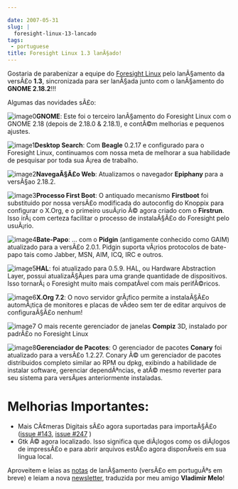 ```yaml
---

date: 2007-05-31
slug: |
  foresight-linux-13-lancado
tags:
 - portuguese
title: Foresight Linux 1.3 lanÃ§ado!
---
```


Gostaria de parabenizar a equipe do [Foresight
Linux](http://www.foresightlinux.org) pelo lanÃ§amento da versÃ£o
**1.3**, sincronizada para ser lanÃ§ada junto com o lanÃ§amento do
**GNOME 2.18.2**!!!

Algumas das novidades sÃ£o:

![image0](http://www.foresightlinux.org/sitemedia/images/emblems/48x48/gnome.png)**GNOME**:
Este foi o terceiro lanÃ§amento do Foresight Linux com o GNOME 2.18
(depois de 2.18.0 & 2.18.1), e contÃ©m melhorias e pequenos ajustes.

![image1](http://www.foresightlinux.org/sitemedia/images/emblems/48x48/system-search.png)**Desktop
Search**: Com **Beagle** 0.2.17 e configurado para o Foresight Linux,
continuamos com nossa meta de melhorar a sua habilidade de pesquisar por
toda sua Ã¡rea de trabalho.

![image2](http://www.foresightlinux.org/sitemedia/images/emblems/48x48/epiphany.png)**NavegaÃ§Ã£o
Web**: Atualizamos o navegador **Epiphany** para a versÃ§ao 2.18.2.

![image3](http://www.foresightlinux.org/sitemedia/images/emblems/48x48/firstboot.png)**Processo
First Boot**: O antiquado mecanismo **Firstboot** foi substituido por
nossa versÃ£o modificada do autoconfig do Knoppix para configurar o
X.Org, e o primeiro usuÃ¡rio Ã© agora criado com o **Firstrun**. Isso
irÃ¡ com certeza facilitar o processo de instalaÃ§Ã£o do Foresight pelo
usuÃ¡rio.

![image4](http://www.foresightlinux.org/sitemedia/images/emblems/48x48/pidgin.png)**Bate-Papo**:
... com o **Pidgin** (antigamente conhecido como GAIM) atualizado para a
versÃ£o 2.0.1. Pidgin suporta vÃ¡rios protocolos de bate-papo tais como
Jabber, MSN, AIM, ICQ, IRC e outros.

![image5](http://www.foresightlinux.org/sitemedia/images/emblems/48x48/hal.png)**HAL**:
foi atualizado para 0.5.9. HAL, ou Hardware Abstraction Layer, possui
atualizaÃ§Ãµes para uma grande quantidade de dispositivos. Isso
tornarÃ¡ o Foresight muito mais compatÃ­vel com mais perifÃ©ricos.

![image6](http://www.foresightlinux.org/sitemedia/images/emblems/48x48/xorg.png)**X.Org
7.2**: O novo servidor grÃ¡fico permite a instalaÃ§Ã£o automÃ¡tica de
monitores e placas de vÃ­deo sem ter de editar arquivos de
configuraÃ§Ã£o nenhum!

![image7](http://www.foresightlinux.org/sitemedia/images/emblems/48x48/compiz.png)
O mais recente gerenciador de janelas **Compiz** 3D, instalado por
padrÃ£o no Foresight Linux

![image8](http://www.foresightlinux.org/sitemedia/images/emblems/48x48/conary.png)**Gerenciador
de Pacotes**: O gerenciador de pacotes **Conary** foi atualizado para a
versÃ£o 1.2.27. Conary Ã© um gerenciador de pacotes distribuidos
completo similar ao RPM ou dpkg, exibindo a habilidade de instalar
software, gerenciar dependÃªncias, e atÃ© mesmo reverter para seu
sistema para versÃµes anteriormente instaladas.

# Melhorias Importantes:

-   Mais CÃ¢meras Digitais sÃ£o agora suportadas para importaÃ§Ã£o
    ([issue \#143](http://issues.foresightlinux.org/browse/FL-143),
    [issue \#247](http://issues.foresightlinux.org/browse/FL-247) )
-   Gtk Ã© agora localizado. Isso significa que diÃ¡logos como os
    diÃ¡logos de impressÃ£o e para abrir arquivos estÃ£o agora
    disponÃ­veis em sua lingua local.

Aproveitem e leias as
[notas](http://www.foresightlinux.org/releases/1_3/) de lanÃ§amento
(versÃ£o em portuguÃªs em breve) e leiam a nova
[newsletter](http://wiki.foresightlinux.com/confluence/pages/viewpage.action?pageId=1666),
traduzida por meu amigo **Vladimir Melo**!
